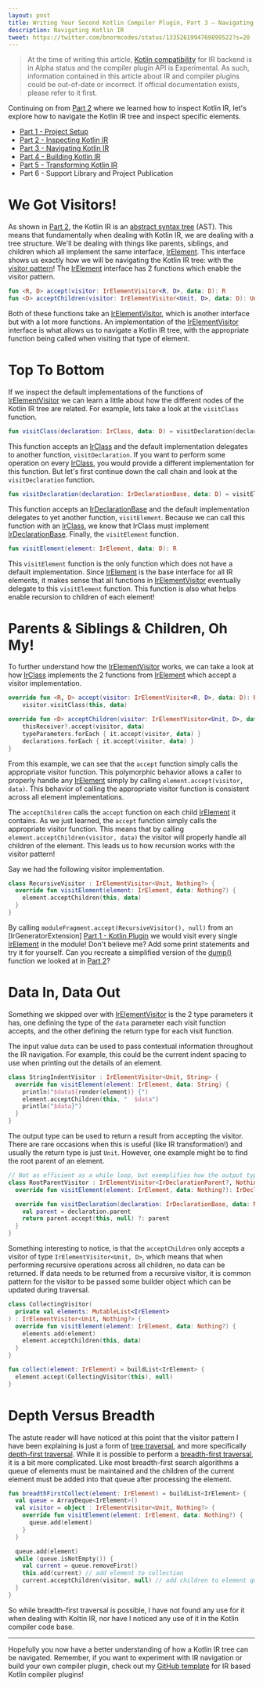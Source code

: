 ```yaml
---
layout: post
title: Writing Your Second Kotlin Compiler Plugin, Part 3 — Navigating Kotlin IR
description: Navigating Kotlin IR
tweet: https://twitter.com/bnormcodes/status/1335261994769899522?s=20
---
```


> At the time of writing this article, [Kotlin compatibility] for IR backend is in Alpha status and
> the compiler plugin API is Experimental. As such, information contained in this article about IR
> and compiler plugins could be out-of-date or incorrect. If official documentation exists, please
> refer to it first.

Continuing on from [Part 2] where we learned how to inspect Kotlin IR, let's explore how to navigate
the Kotlin IR tree and inspect specific elements.

- [Part 1 - Project Setup][Part 1]
- [Part 2 - Inspecting Kotlin IR][Part 2]
- [Part 3 - Navigating Kotlin IR][Part 3]
- [Part 4 - Building Kotlin IR][Part 4]
- [Part 5 - Transforming Kotlin IR][Part 5]
- Part 6 - Support Library and Project Publication

# We Got Visitors!

As shown in [Part 2], the Kotlin IR is an [abstract syntax tree] (AST). This means that
fundamentally when dealing with Kotlin IR, we are dealing with a tree structure. We'll be dealing
with things like parents, siblings, and children which all implement the same interface,
[IrElement]. This interface shows us exactly how we will be navigating the Kotlin IR tree: with the
[visitor pattern]! The [IrElement] interface has 2 functions which enable the visitor pattern.

```kotlin
fun <R, D> accept(visitor: IrElementVisitor<R, D>, data: D): R
fun <D> acceptChildren(visitor: IrElementVisitor<Unit, D>, data: D): Unit
```

Both of these functions take an [IrElementVisitor], which is another interface but with a lot more
functions. An implementation of the [IrElementVisitor] interface is what allows us to navigate a
Kotlin IR tree, with the appropriate function being called when visiting that type of element.

# Top To Bottom

If we inspect the default implementations of the functions of [IrElementVisitor] we can learn a
little about how the different nodes of the Kotlin IR tree are related. For example, lets take a
look at the `visitClass` function.

```kotlin
fun visitClass(declaration: IrClass, data: D) = visitDeclaration(declaration, data)
```

This function accepts an [IrClass] and the default implementation delegates to another function,
`visitDeclaration`. If you want to perform some operation on every [IrClass], you would provide a
different implementation for this function. But let's first continue down the call chain and look at
the `visitDeclaration` function.

```kotlin
fun visitDeclaration(declaration: IrDeclarationBase, data: D) = visitElement(declaration, data)
```

This function accepts an [IrDeclarationBase] and the default implementation delegates to yet another
function, `visitElement`. Because we can call this function with an [IrClass], we know that IrClass
must implement [IrDeclarationBase]. Finally, the `visitElement` function.

```kotlin
fun visitElement(element: IrElement, data: D): R
```

This `visitElement` function is the only function which does not have a default implementation.
Since [IrElement] is the base interface for all IR elements, it makes sense that all functions in
[IrElementVisitor] eventually delegate to this `visitElement` function. This function is also what
helps enable recursion to children of each element!

# Parents & Siblings & Children, Oh My!

To further understand how the [IrElementVisitor] works, we can take a look at how [IrClass]
implements the 2 functions from [IrElement] which accept a visitor implementation.

```kotlin
override fun <R, D> accept(visitor: IrElementVisitor<R, D>, data: D): R =
    visitor.visitClass(this, data)

override fun <D> acceptChildren(visitor: IrElementVisitor<Unit, D>, data: D) {
    thisReceiver?.accept(visitor, data)
    typeParameters.forEach { it.accept(visitor, data) }
    declarations.forEach { it.accept(visitor, data) }
}
```

From this example, we can see that the `accept` function simply calls the appropriate visitor
function. This polymorphic behavior allows a caller to properly handle any [IrElement] simply by
calling `element.accept(visitor, data)`. This behavior of calling the appropriate visitor function
is consistent across all element implementations.

The `acceptChildren` calls the `accept` function on each child [IrElement] it contains. As we just
learned, the `accept` function simply calls the appropriate visitor function. This means that by
calling `element.acceptChildren(visitor, data)` the visitor will properly handle all children of
the element. This leads us to how recursion works with the visitor pattern!

Say we had the following visitor implementation.

```kotlin
class RecursiveVisitor : IrElementVisitor<Unit, Nothing?> {
  override fun visitElement(element: IrElement, data: Nothing?) {
    element.acceptChildren(this, data)
  }
}
```

By calling `moduleFragment.accept(RecursiveVisitor(), null)` from an [IrGeneratorExtension]
[Part 1 - Kotlin Plugin] we would visit every single [IrElement] in the module! Don't believe me?
Add some print statements and try it for yourself. Can you recreate a simplified version of the
[dump()] function we looked at in [Part 2]?

# Data In, Data Out

Something we skipped over with [IrElementVisitor] is the 2 type parameters it has, one defining the
type of the `data` parameter each visit function accepts, and the other defining the return type for
each visit function.

The input value `data` can be used to pass contextual information throughout the IR navigation. For
example, this could be the current indent spacing to use when printing out the details of an
element.

```kotlin
class StringIndentVisitor : IrElementVisitor<Unit, String> {
  override fun visitElement(element: IrElement, data: String) {
    println("$data${render(element)} {")
    element.acceptChildren(this, "  $data")
    println("$data}")
  }
}
```

The output type can be used to return a result from accepting the visitor. There are rare occasions
when this is useful (like IR transformation!) and usually the return type is just `Unit`. However,
one example might be to find the root parent of an element.

```kotlin
// Not as efficient as a while loop, but exemplifies how the output type could be used
class RootParentVisitor : IrElementVisitor<IrDeclarationParent?, Nothing?> {
  override fun visitElement(element: IrElement, data: Nothing?): IrDeclarationParent? = null

  override fun visitDeclaration(declaration: IrDeclarationBase, data: Nothing?): IrDeclarationParent {
    val parent = declaration.parent
    return parent.accept(this, null) ?: parent
  }
}
```

Something interesting to notice, is that the `acceptChildren` only accepts a visitor of type
`IrElementVisitor<Unit, D>`, which means that when performing recursive operations across all
children, no data can be returned. If data needs to be returned from a recursive visitor, it is
common pattern for the visitor to be passed some builder object which can be updated during
traversal.

```kotlin
class CollectingVisitor(
  private val elements: MutableList<IrElement>
) : IrElementVisitor<Unit, Nothing?> {
  override fun visitElement(element: IrElement, data: Nothing?) {
    elements.add(element)
    element.acceptChildren(this, data)
  }
}

fun collect(element: IrElement) = buildList<IrElement> {
  element.accept(CollectingVisitor(this), null)
}
```

# Depth Versus Breadth

The astute reader will have noticed at this point that the visitor pattern I have been explaining is
just a form of [tree traversal], and more specifically [depth-first traversal]. While it is possible
to perform a [breadth-first traversal], it is a bit more complicated. Like most breadth-first search
algorithms a queue of elements must be maintained and the children of the current element must be
added into that queue after processing the element.

```kotlin
fun breadthFirstCollect(element: IrElement) = buildList<IrElement> {
  val queue = ArrayDeque<IrElement>()
  val visitor = object : IrElementVisitor<Unit, Nothing?> {
    override fun visitElement(element: IrElement, data: Nothing?) {
      queue.add(element)
    }
  }

  queue.add(element)
  while (queue.isNotEmpty()) {
    val current = queue.removeFirst()
    this.add(current) // add element to collection
    current.acceptChildren(visitor, null) // add children to element queue
  }
}
```

So while breadth-first traversal is possible, I have not found any use for it when dealing with
Koltin IR, nor have I noticed any use of it in the Kotlin compiler code base.

---

Hopefully you now have a better understanding of how a Kotlin IR tree can be navigated. Remember, if
you want to experiment with IR navigation or build your own compiler plugin, check out my [GitHub
template] for IR based Kotlin compiler plugins!

[Kotlin compatibility]: https://kotlinlang.org/docs/reference/evolution/components-stability.html
[Part 1]: https://blog.bnorm.dev/writing-your-second-compiler-plugin-part-1
[Part 2]: https://blog.bnorm.dev/writing-your-second-compiler-plugin-part-2
[Part 3]: https://blog.bnorm.dev/writing-your-second-compiler-plugin-part-3
[Part 4]: https://blog.bnorm.dev/writing-your-second-compiler-plugin-part-4
[Part 5]: https://blog.bnorm.dev/writing-your-second-compiler-plugin-part-5
[Part 1 - Kotlin Plugin]: https://blog.bnorm.dev/writing-your-second-compiler-plugin-part-1#kotlin-plugin
[abstract syntax tree]: https://en.wikipedia.org/wiki/Abstract_syntax_tree
[IrElement]: https://github.com/JetBrains/kotlin/blob/1.4.20/compiler/ir/ir.tree/src/org/jetbrains/kotlin/ir/IrElement.kt
[visitor pattern]: https://en.wikipedia.org/wiki/Visitor_pattern
[IrElementVisitor]: https://github.com/JetBrains/kotlin/blob/1.4.20/compiler/ir/ir.tree/src/org/jetbrains/kotlin/ir/visitors/IrElementVisitor.kt#L23
[IrClass]: https://github.com/JetBrains/kotlin/blob/1.4.20/compiler/ir/ir.tree/src/org/jetbrains/kotlin/ir/declarations/IrClass.kt#L31
[IrDeclarationBase]: https://github.com/JetBrains/kotlin/blob/1.4.20/compiler/ir/ir.tree/src/org/jetbrains/kotlin/ir/declarations/IrDeclaration.kt#L48
[dump()]: https://github.com/JetBrains/kotlin/blob/1.4.20/compiler/ir/ir.tree/src/org/jetbrains/kotlin/ir/util/DumpIrTree.kt#L30
[tree traversal]: https://en.wikipedia.org/wiki/Tree_traversal
[depth-first traversal]: https://en.wikipedia.org/wiki/Depth-first_search
[breadth-first traversal]: https://en.wikipedia.org/wiki/Breadth-first_search
[GitHub template]: https://github.com/bnorm/kotlin-ir-plugin-template
